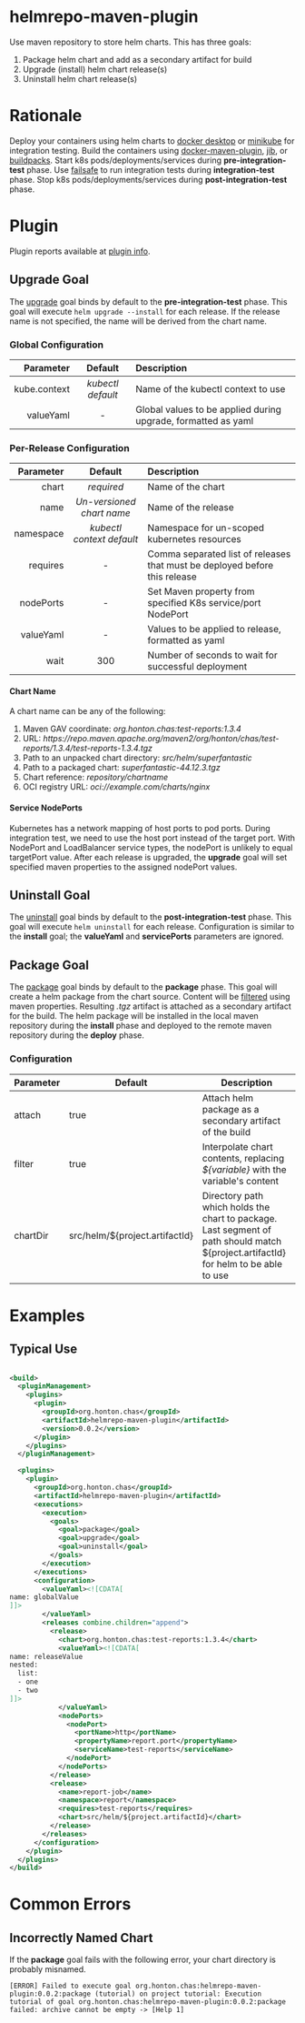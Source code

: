 # helmrepo-maven-plugin

Use maven repository to store helm charts. This has three goals:

1. Package helm chart and add as a secondary artifact for build
2. Upgrade (install) helm chart release(s)
3. Uninstall helm chart release(s)

# Rationale

Deploy your containers using helm charts to [docker desktop](https://docs.docker.com/desktop/kubernetes/) or
[minikube](https://minikube.sigs.k8s.io/docs/) for integration testing. Build the containers using
[docker-maven-plugin](https://dmp.fabric8.io/), [jib](https://github.com/GoogleContainerTools/jib/tree/master/jib-maven-plugin),
or [buildpacks](https://github.com/paketo-buildpacks/maven). Start k8s pods/deployments/services
during **pre-integration-test** phase. Use [failsafe](https://maven.apache.org/surefire/maven-failsafe-plugin/) to run
integration tests during **integration-test** phase. Stop k8s pods/deployments/services during **post-integration-test**
phase.

# Plugin

Plugin reports available at [plugin info](https://chonton.github.io/helmrepo-maven-plugin/0.0.2/plugin-info.html).

## Upgrade Goal

The [upgrade](https://chonton.github.io/helmrepo-maven-plugin/0.0.2/upgrade.html) goal binds by default to the
**pre-integration-test** phase. This goal will execute `helm upgrade --install` for each release. If the release name is
not specified, the name will be derived from the chart name.

### Global Configuration

|    Parameter |      Default      | Description                                                   |
|-------------:|:-----------------:|:--------------------------------------------------------------|
| kube.context | *kubectl default* | Name of the kubectl context to use                            |
|    valueYaml |         -         | Global values to be applied during upgrade, formatted as yaml |

### Per-Release Configuration

| Parameter |          Default          | Description                                                                |
|----------:|:-------------------------:|:---------------------------------------------------------------------------|
|     chart |        *required*         | Name of the chart                                                          |
|      name | *Un-versioned chart name* | Name of the release                                                        |
| namespace | *kubectl context default* | Namespace for un-scoped kubernetes resources                               |
|  requires |             -             | Comma separated list of releases that must be deployed before this release |
| nodePorts |             -             | Set Maven property from specified K8s service/port NodePort                |
| valueYaml |             -             | Values to be applied to release, formatted as yaml                         |
|      wait |            300            | Number of seconds to wait for successful deployment                        |

#### Chart Name

A chart name can be any of the following:

1. Maven GAV coordinate: *org.honton.chas:test-reports:1.3.4*
2. URL: *https://&ZeroWidthSpace;repo.maven.apache.org/maven2/org/honton/chas/test-reports/1.3.4/test-reports-1.3.4.tgz*
3. Path to an unpacked chart directory: *src/helm/superfantastic*
4. Path to a packaged chart: *superfantastic-44.12.3.tgz*
5. Chart reference: *repository/chartname*
6. OCI registry URL: *oci://example.com/charts/nginx*

#### Service NodePorts

Kubernetes has a network mapping of host ports to pod ports. During integration test, we need to use the host port
instead of the target port. With NodePort and LoadBalancer service types, the nodePort is unlikely to equal targetPort
value. After each release is upgraded, the **upgrade** goal will set specified maven properties to the assigned nodePort
values.

## Uninstall Goal

The [uninstall](https://chonton.github.io/helmrepo-maven-plugin/0.0.2/uninstall.html) goal binds by default to the
**post-integration-test** phase. This goal will execute `helm uninstall` for each release. Configuration is similar to
the **install** goal; the **valueYaml** and **servicePorts** parameters are ignored.

## Package Goal

The [package](https://chonton.github.io/helmrepo-maven-plugin/0.0.2/package.html) goal binds by default to the
**package** phase. This goal will create a helm package from the chart source. Content will be
[filtered](https://maven.apache.org/plugins/maven-resources-plugin/examples/filter.html) using maven properties.
Resulting *.tgz* artifact is attached as a secondary artifact for the build. The helm package will be installed in the
local maven repository during the **install** phase and deployed to the remote maven repository during the **deploy**
phase.

### Configuration

| Parameter | Default                        | Description                                                                                                                         |
|-----------|--------------------------------|-------------------------------------------------------------------------------------------------------------------------------------|
| attach    | true                           | Attach helm package as a secondary artifact of the build                                                                            |
| filter    | true                           | Interpolate chart contents, replacing *${variable}* with the variable's content                                                     |
| chartDir  | src/helm/${project.artifactId} | Directory path which holds the chart to package. Last segment of path should match ${project.artifactId} for helm to be able to use |

# Examples

## Typical Use

```xml

<build>
  <pluginManagement>
    <plugins>
      <plugin>
        <groupId>org.honton.chas</groupId>
        <artifactId>helmrepo-maven-plugin</artifactId>
        <version>0.0.2</version>
      </plugin>
    </plugins>
  </pluginManagement>

  <plugins>
    <plugin>
      <groupId>org.honton.chas</groupId>
      <artifactId>helmrepo-maven-plugin</artifactId>
      <executions>
        <execution>
          <goals>
            <goal>package</goal>
            <goal>upgrade</goal>
            <goal>uninstall</goal>
          </goals>
        </execution>
      </executions>
      <configuration>
        <valueYaml><![CDATA[
name: globalValue
]]>
        </valueYaml>
        <releases combine.children="append">
          <release>
            <chart>org.honton.chas:test-reports:1.3.4</chart>
            <valueYaml><![CDATA[
name: releaseValue
nested:
  list:
  - one
  - two
]]>
            </valueYaml>
            <nodePorts>
              <nodePort>
                <portName>http</portName>
                <propertyName>report.port</propertyName>
                <serviceName>test-reports</serviceName>
              </nodePort>
            </nodePorts>
          </release>
          <release>
            <name>report-job</name>
            <namespace>report</namespace>
            <requires>test-reports</requires>
            <chart>src/helm/${project.artifactId}</chart>
          </release>
        </releases>
      </configuration>
    </plugin>
  </plugins>
</build>
```

# Common Errors

## Incorrectly Named Chart

If the **package** goal fails with the following error, your chart directory is probably misnamed.

```text
[ERROR] Failed to execute goal org.honton.chas:helmrepo-maven-plugin:0.0.2:package (tutorial) on project tutorial: Execution tutorial of goal org.honton.chas:helmrepo-maven-plugin:0.0.2:package failed: archive cannot be empty -> [Help 1]
```
